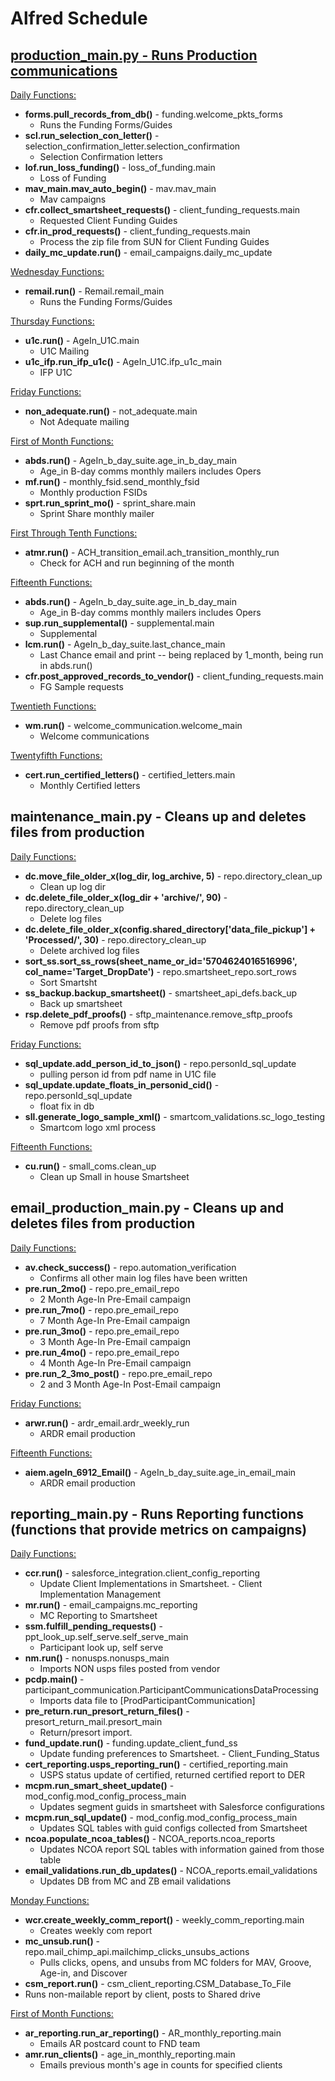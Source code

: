 # Alfred Schedule

## <u> __production_main.py__ - Runs Production communications </u>

<ins>Daily Functions:</ins>
* __forms.pull_records_from_db()__ - funding.welcome_pkts_forms
  * Runs the Funding Forms/Guides
* __scl.run_selection_con_letter()__ - selection_confirmation_letter.selection_confirmation
  * Selection Confirmation letters
* __lof.run_loss_funding()__ - loss_of_funding.main
  * Loss of Funding
* __mav_main.mav_auto_begin()__ - mav.mav_main
  * Mav campaigns
* __cfr.collect_smartsheet_requests()__ - client_funding_requests.main
  * Requested Client Funding Guides
* __cfr.in_prod_requests()__ - client_funding_requests.main 
  * Process the zip file from SUN for Client Funding Guides
* __daily_mc_update.run()__ - email_campaigns.daily_mc_update

<ins>Wednesday Functions:</ins>
* __remail.run()__ - Remail.remail_main
   * Runs the Funding Forms/Guides
 
<ins>Thursday Functions:</ins>
* __u1c.run()__ - AgeIn_U1C.main
   * U1C Mailing
* __u1c_ifp.run_ifp_u1c()__ - AgeIn_U1C.ifp_u1c_main
   * IFP U1C

<ins>Friday Functions:</ins>
* __non_adequate.run()__ - not_adequate.main
   * Not Adequate mailing

<ins>First of Month Functions:</ins>
* __abds.run()__ - AgeIn_b_day_suite.age_in_b_day_main
   * Age_in B-day comms monthly mailers includes Opers
* __mf.run()__ - monthly_fsid.send_monthly_fsid
   * Monthly production FSIDs
* __sprt.run_sprint_mo()__ - sprint_share.main
   * Sprint Share monthly mailer

<ins>First Through Tenth Functions:</ins>
* __atmr.run()__ - ACH_transition_email.ach_transition_monthly_run
   * Check for ACH and run beginning of the month

<ins>Fifteenth Functions:</ins>
* __abds.run()__ - AgeIn_b_day_suite.age_in_b_day_main
   * Age_in B-day comms monthly mailers includes Opers
* __sup.run_supplemental()__ - supplemental.main 
   * Supplemental
* __lcm.run()__ - AgeIn_b_day_suite.last_chance_main
   * Last Chance email and print -- being replaced by 1_month, being run in abds.run()
* __cfr.post_approved_records_to_vendor()__ - client_funding_requests.main
   * FG Sample requests

<ins>Twentieth Functions:</ins>
* __wm.run()__ - welcome_communication.welcome_main
   * Welcome communications

<ins>Twentyfifth Functions:</ins>
* __cert.run_certified_letters()__ - certified_letters.main
   * Monthly Certified letters

## __maintenance_main.py__ - Cleans up and deletes files from production

<ins>Daily Functions:</ins>
* __dc.move_file_older_x(log_dir, log_archive, 5)__ - repo.directory_clean_up
  * Clean up log dir
* __dc.delete_file_older_x(log_dir + 'archive/', 90)__ - repo.directory_clean_up
  * Delete log files
* __dc.delete_file_older_x(config.shared_directory['data_file_pickup'] + 'Processed/', 30)__ - repo.directory_clean_up
  * Delete archived log files
* __sort_ss.sort_ss_rows(sheet_name_or_id='5704624016516996', col_name='Target_DropDate')__ - repo.smartsheet_repo.sort_rows
  * Sort Smartsht
* __ss_backup.backup_smartsheet()__ - smartsheet_api_defs.back_up
  * Back up smartsheet
* __rsp.delete_pdf_proofs()__ - sftp_maintenance.remove_sftp_proofs 
  * Remove pdf proofs from sftp

<ins>Friday Functions:</ins>
* __sql_update.add_person_id_to_json()__ - repo.personId_sql_update
   * pulling person id from pdf name in U1C file
* __sql_update.update_floats_in_personid_cid()__ - repo.personId_sql_update
   * float fix in db
* __sll.generate_logo_sample_xml()__ - smartcom_validations.sc_logo_testing
   * Smartcom logo xml process

<ins>Fifteenth Functions:</ins>
* __cu.run()__ - small_coms.clean_up
   * Clean up Small in house Smartsheet

## __email_production_main.py__ - Cleans up and deletes files from production

<ins>Daily Functions:</ins>
* __av.check_success()__ - repo.automation_verification
  * Confirms all other main log files have been written
* __pre.run_2mo()__ - repo.pre_email_repo
  * 2 Month Age-In Pre-Email campaign
* __pre.run_7mo()__ - repo.pre_email_repo
  * 7 Month Age-In Pre-Email campaign
* __pre.run_3mo()__ - repo.pre_email_repo
  * 3 Month Age-In Pre-Email campaign
* __pre.run_4mo()__ - repo.pre_email_repo
  * 4 Month Age-In Pre-Email campaign
* __pre.run_2_3mo_post()__ - repo.pre_email_repo
  * 2 and 3 Month Age-In Post-Email campaign

<ins>Friday Functions:</ins>
* __arwr.run()__ - ardr_email.ardr_weekly_run
  * ARDR email production

<ins>Fifteenth Functions:</ins>
* __aiem.ageIn_6912_Email()__ - AgeIn_b_day_suite.age_in_email_main
  * ARDR email production

## __reporting_main.py__ - Runs Reporting functions (functions that provide metrics on campaigns)

<ins>Daily Functions:</ins>
* __ccr.run()__ - salesforce_integration.client_config_reporting
  * Update Client Implementations in Smartsheet. - Client Implementation Management
* __mr.run()__ - email_campaigns.mc_reporting
  * MC Reporting to Smartsheet
* __ssm.fulfill_pending_requests()__ - ppt_look_up.self_serve.self_serve_main
  * Participant look up, self serve
* __nm.run()__ - nonusps.nonusps_main
  * Imports NON usps files posted from vendor
* __pcdp.main()__ - participant_communication.ParticipantCommunicationsDataProcessing
  * Imports data file to [ProdParticipantCommunication]
* __pre_return.run_presort_return_files()__ - presort_return_mail.presort_main
  * Return/presort import.
* __fund_update.run()__ - funding.update_client_fund_ss
  * Update funding preferences to Smartsheet. - Client_Funding_Status
* __cert_reporting.usps_reporting_run()__ - certified_reporting.main
  * USPS status update of certified, returned certified report to DER
* __mcpm.run_smart_sheet_update()__ - mod_config.mod_config_process_main
  * Updates segment guids in smartsheet with Salesforce configurations
* __mcpm.run_sql_update()__ - mod_config.mod_config_process_main
  * Updates SQL tables with guid configs collected from Smartsheet
* __ncoa.populate_ncoa_tables()__ - NCOA_reports.ncoa_reports
  * Updates NCOA report SQL tables with information gained from those table
* __email_validations.run_db_updates()__ - NCOA_reports.email_validations
  * Updates DB from MC and ZB email validations


<ins>Monday Functions:</ins>
* __wcr.create_weekly_comm_report()__ - weekly_comm_reporting.main
  * Creates weekly com report
* __mc_unsub.run()__ - repo.mail_chimp_api.mailchimp_clicks_unsubs_actions
  * Pulls clicks, opens, and unsubs from MC folders for MAV, Groove, Age-in, and Discover
 * __csm_report.run()__ - csm_client_reporting.CSM_Database_To_File
  * Runs non-mailable report by client, posts to Shared drive
 
<ins>First of Month Functions:</ins>
* __ar_reporting.run_ar_reporting()__ - AR_monthly_reporting.main
  * Emails AR postcard count to FND team
* __amr.run_clients()__ - age_in_monthly_reporting.main
  * Emails previous month's age in counts for specified clients
